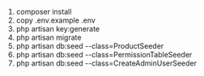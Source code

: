 1. composer install
2. copy .env.example .env
3. php artisan key:generate
4. php artisan migrate
5. php artisan db:seed --class=ProductSeeder
6. php artisan db:seed --class=PermissionTableSeeder
7. php artisan db:seed --class=CreateAdminUserSeeder
